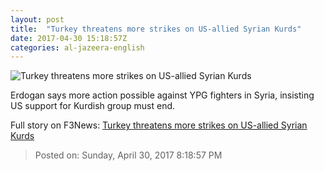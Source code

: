 ```yaml
---
layout: post
title:  "Turkey threatens more strikes on US-allied Syrian Kurds"
date: 2017-04-30 15:18:57Z
categories: al-jazeera-english
---
```


![Turkey threatens more strikes on US-allied Syrian Kurds](http://www.aljazeera.com/mritems/Images/2017/4/30/0875c949abe2454bbf82342ccbee40a7_18.jpg)

Erdogan says more action possible against YPG fighters in Syria, insisting US support for Kurdish group must end.


Full story on F3News: [Turkey threatens more strikes on US-allied Syrian Kurds](http://www.f3nws.com/n/QKgrJC)

> Posted on: Sunday, April 30, 2017 8:18:57 PM
